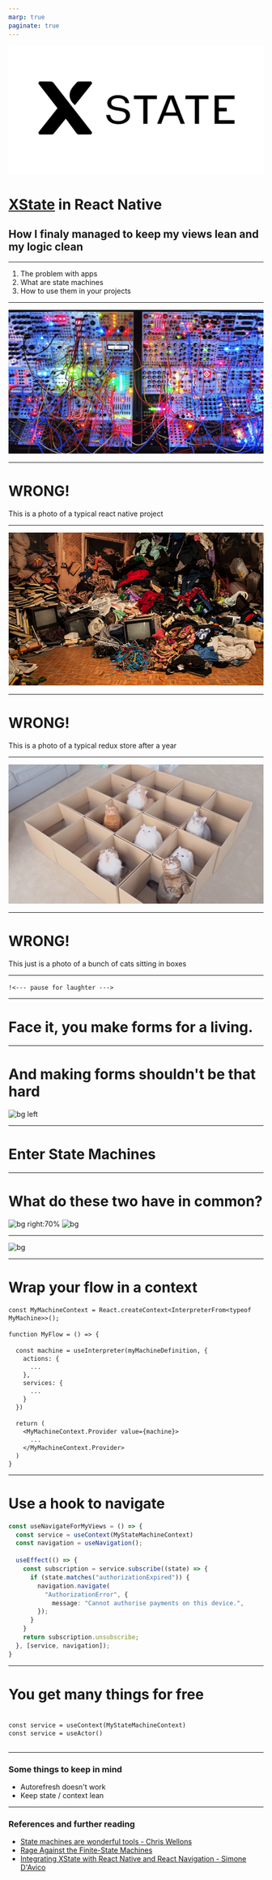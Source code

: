 ```yaml
---
marp: true
paginate: true
---
```


![bg left:30% 80%](https://raw.githubusercontent.com/statelyai/public-assets/main/logos/xstate-logo-black-nobg.svg)

# **[XState] in React Native**

## How I finaly managed to keep my views lean and my logic clean

[XState]: http://xstate.js.org/

---

1. The problem with apps
2. What are state machines
3. How to use them in your projects


---


![bg](ModularSynth.gif)

<!-- Who can tell me what this is -->
---

# WRONG!

This is a photo of a typical react native project


---

![bg](hoardersRoom.jpg)

<!-- Who can tell me what this is -->

---

# WRONG!

This is a photo of a typical redux store after a year


---

![bg](catsInBoxes.jpg)

<!-- Who can tell me what this is -->

---

# WRONG!

This just is a photo of a bunch of cats sitting in boxes

---


```!<--- pause for laughter --->```


---

# Face it, you make forms for a living.

---

# And making forms shouldn't be that hard
![bg left](formsBernard.gif)

---

# Enter State Machines

---

# What do these two have in common?
![bg right:70%](ParkingMeter.jpg)
![bg](fortnite-snake-eyes.gif)


---

<!-- _header: 'Modelling a cat' -->

![bg](CatStateMachine.png)

--- 

# Wrap your flow in a context
```tsx
const MyMachineContext = React.createContext<InterpreterFrom<typeof MyMachine>>();

function MyFlow = () => {

  const machine = useInterpreter(myMachineDefinition, {
    actions: {
      ...
    },
    services: {
      ...
    }
  })

  return (
    <MyMachineContext.Provider value={machine}>
      ...
    </MyMachineContext.Provider>
  )
}

```

---

# Use a hook to navigate

```ts
const useNavigateForMyViews = () => {
  const service = useContext(MyStateMachineContext)
  const navigation = useNavigation();

  useEffect(() => {    
    const subscription = service.subscribe((state) => {
      if (state.matches("authorizationExpired")) {
        navigation.navigate(
          "AuthorizationError", { 
            message: "Cannot authorise payments on this device.",
        });
      }
    }
    return subscription.unsubscribe;
  }, [service, navigation]);
}
```

--- 

# You get many things for free

```tsx

const service = useContext(MyStateMachineContext)
const service = useActor()


```

---

### Some things to keep in mind

* Autorefresh doesn't work
* Keep state / context lean

---

### References and further reading

* [State machines are wonderful tools - Chris Wellons](https://nullprogram.com/blog/2020/12/31/)
* [Rage Against the Finite-State Machines](https://learnyousomeerlang.com/finite-state-machines)
* [Integrating XState with React Native and React Navigation - Simone D'Avico](https://medium.com/welld-tech/integrate-xstate-with-react-native-and-react-navigation-21ead87391da)
